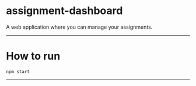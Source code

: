 # assignment-dashboard
A web application where you can manage your assignments.
***
# How to run
```npm start```
***
